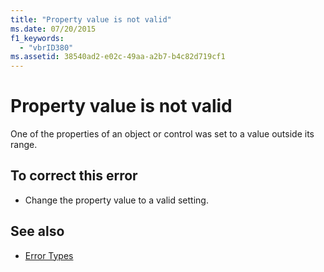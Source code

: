 ```yaml
---
title: "Property value is not valid"
ms.date: 07/20/2015
f1_keywords: 
  - "vbrID380"
ms.assetid: 38540ad2-e02c-49aa-a2b7-b4c82d719cf1
---
```

# Property value is not valid
One of the properties of an object or control was set to a value outside its range.  
  
## To correct this error  
  
- Change the property value to a valid setting.  
  
## See also

- [Error Types](../programming-guide/language-features/error-types.md)
